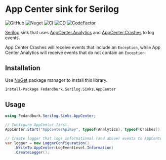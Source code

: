 # App Center sink for Serilog
![GitHub](https://img.shields.io/github/license/fedandburk/serilog-sinks-app-center.svg)
![Nuget](https://img.shields.io/nuget/v/fedandburk/serilog-sinks-app-center.svg)
[![CI](https://github.com/fedandburk/serilog-sinks-app-center/actions/workflows/ci.yml/badge.svg)](https://github.com/fedandburk/serilog-sinks-app-center/actions/workflows/ci.yml)
[![CD](https://github.com/fedandburk/serilog-sinks-app-center/actions/workflows/cd.yml/badge.svg)](https://github.com/fedandburk/serilog-sinks-app-center/actions/workflows/cd.yml)
[![CodeFactor](https://www.codefactor.io/repository/github/fedandburk/serilog-sinks-app-center/badge)](https://www.codefactor.io/repository/github/fedandburk/serilog-sinks-app-center/badge)

[Serilog](https://github.com/serilog/serilog) sink that uses [AppCenter.Analytics](https://docs.microsoft.com/en-us/appcenter/analytics/) and [AppCenter.Crashes](https://docs.microsoft.com/en-us/appcenter/sdk/crashes/xamarin) to log events.

App Center Crashes will receive events that include an `Exception`, while App Center Analytics will receive events that do not contain an `Exception`.

## Installation

Use [NuGet](https://www.nuget.org) package manager to install this library.

```bash
Install-Package Fedandburk.Serilog.Sinks.AppCenter
```

## Usage
```cs
using Fedandburk.Serilog.Sinks.AppCenter;

// Configure AppCenter first.
AppCenter.Start("AppCenterApiKey", typeof(Analytics), typeof(Crashes));

// Create logger that logs informational (and above) events to AppCenter.
var logger = new LoggerConfiguration()
    .WriteTo.AppCenter(LogEventLevel.Information)
    .CreateLogger();
```
